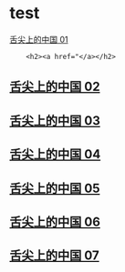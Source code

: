 # test

[舌尖上的中国 01](https://www.youtube.com/watch?v=LmSH2lZqUD0&list=PLwXMmy5fUrVyGt6mtGEGf5_hv3gB1aSJG)

        <h2><a href="</a></h2>
<h2><a href="https://www.youtube.com/watch?v=x0as_lBD08s&list=PLwXMmy5fUrVyGt6mtGEGf5_hv3gB1aSJG&index=2" target="_blank">舌尖上的中国 02</a></h2>
<h2><a href="https://www.youtube.com/watch?v=S7DKVOAw6-E&list=PLwXMmy5fUrVyGt6mtGEGf5_hv3gB1aSJG&index=3" target="_blank">舌尖上的中国 03</a></h2>
<h2><a href="https://www.youtube.com/watch?v=NVuq65muzzk&list=PLwXMmy5fUrVyGt6mtGEGf5_hv3gB1aSJG&index=4" target="_blank">舌尖上的中国 04</a></h2>
<h2><a href="https://www.youtube.com/watch?v=jp_yT_hsIgM&list=PLwXMmy5fUrVyGt6mtGEGf5_hv3gB1aSJG&index=5" target="_blank">舌尖上的中国 05</a></h2>
<h2><a href="https://www.youtube.com/watch?v=roqSHWdNhYo&index=6&list=PLwXMmy5fUrVyGt6mtGEGf5_hv3gB1aSJG" target="_blank">舌尖上的中国 06</a></h2>
<h2><a href="https://www.youtube.com/watch?v=JnpXPkmtafs&list=PLwXMmy5fUrVyGt6mtGEGf5_hv3gB1aSJG&index=7" target="_blank">舌尖上的中国 07</a></h2>
